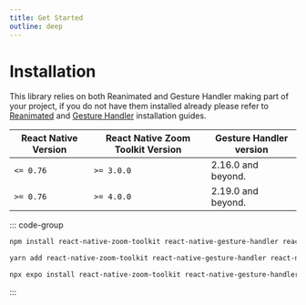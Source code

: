 ```yaml
---
title: Get Started
outline: deep
---
```


# Installation

This library relies on both Reanimated and Gesture Handler making part of your project, if you do not have them installed already please refer to [Reanimated](https://docs.swmansion.com/react-native-reanimated/docs/fundamentals/getting-started/) and [Gesture Handler](https://docs.swmansion.com/react-native-gesture-handler/docs/fundamentals/installation) installation guides.

| React Native Version | React Native Zoom Toolkit Version | Gesture Handler version |
| -------------------- | --------------------------------- | ----------------------- |
| `<= 0.76`            | `>= 3.0.0`                        | 2.16.0 and beyond.      |
| `>= 0.76`            | `>= 4.0.0`                        | 2.19.0 and beyond.      |

::: code-group

```sh [npm]
npm install react-native-zoom-toolkit react-native-gesture-handler react-native-reanimated
```

```sh [yarn]
yarn add react-native-zoom-toolkit react-native-gesture-handler react-native-reanimated
```

```sh [expo]
npx expo install react-native-zoom-toolkit react-native-gesture-handler react-native-reanimated
```

:::
